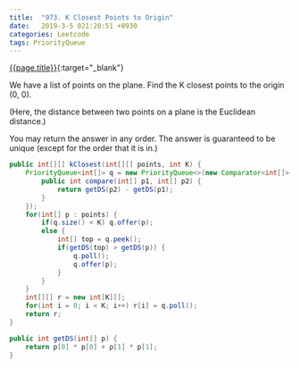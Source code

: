 ```yaml
---
title:  "973. K Closest Points to Origin"
date:   2019-3-5 021:20:51 +0930
categories: Leetcode
tags: PriorityQueue
---
```


[{{page.title}}](https://leetcode.com/problems/k-closest-points-to-origin/){:target="_blank"}

We have a list of points on the plane.  Find the K closest points to the origin (0, 0).

(Here, the distance between two points on a plane is the Euclidean distance.)

You may return the answer in any order.  The answer is guaranteed to be unique (except for the order that it is in.)

```java
public int[][] kClosest(int[][] points, int K) {
    PriorityQueue<int[]> q = new PriorityQueue<>(new Comparator<int[]>() {
        public int compare(int[] p1, int[] p2) {
            return getDS(p2) - getDS(p1);
        }
    });
    for(int[] p : points) {
        if(q.size() < K) q.offer(p);
        else {
            int[] top = q.peek();
            if(getDS(top) > getDS(p)) {
                q.poll();
                q.offer(p);
            }
        }
    }
    int[][] r = new int[K][];
    for(int i = 0; i < K; i++) r[i] = q.poll();
    return r;
}

public int getDS(int[] p) {
    return p[0] * p[0] + p[1] * p[1];
}

```
